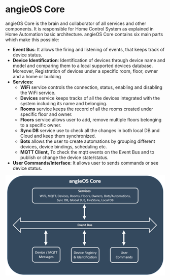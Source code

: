 # angieOS Core

angieOS Core is the brain and collaborator of all services and other components. It is responsible for Home Control System as explained in Home Automation basic architecture. angieOS Core contains six main parts which make this possible:

* **Event Bus**: It allows the firing and listening of events, that keeps track of device status.
* **Device Identification**: Identification of devices through device name and model and comparing them to a local supported devices database. Moreover, Registration of devices under a specific room, floor, owner and a home or building
* **Services:**  
  * **WiFi** service controls the connection, status, enabling and disabling the WiFi service.
  * **Devices** service keeps tracks of all the devices integrated with the system including its name and belonging.
  * **Rooms** service keeps the record of all the rooms created under specific floor and owner.
  * **Floors** service allows user to add, remove multiple floors belonging to a specific owner.
  * **Sync DB** service use to check all the changes in both local DB and Cloud and keep them synchronized.
  * **Bots** allows the user to create automations by grouping different devices, device bindings, scheduling etc.
  * **MQTT Client,** To check the mqtt events on the Event Bus and to publish or change the device state/status.
*  **User Commands/Interface**: It allows user to sends commands or see device status.

![](../../../.gitbook/assets/image%20%2821%29.png)

